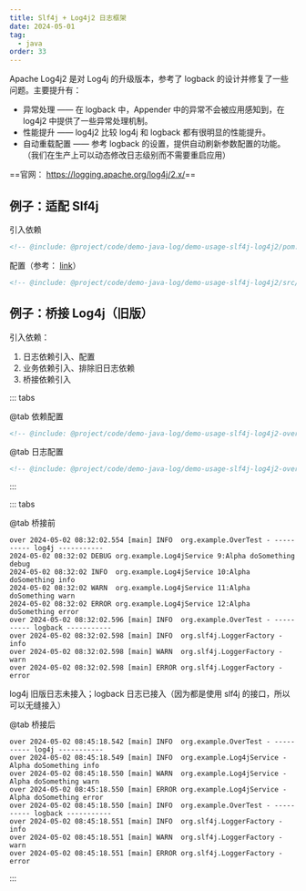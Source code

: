 ```yaml
---
title: Slf4j + Log4j2 日志框架
date: 2024-05-01
tag:
  - java
order: 33
---
```


Apache Log4j2 是对 Log4j 的升级版本，参考了 logback 的设计并修复了一些问题。主要提升有：

- 异常处理 —— 在 logback 中，Appender 中的异常不会被应用感知到，在 log4j2 中提供了一些异常处理机制。
- 性能提升 —— log4j2 比较 log4j 和 logback 都有很明显的性能提升。
- 自动重载配置 —— 参考 logback 的设置，提供自动刷新参数配置的功能。（我们在生产上可以动态修改日志级别而不需要重启应用）

==官网： <https://logging.apache.org/log4j/2.x/>==

<!-- more -->

## 例子：适配 Slf4j

引入依赖

```xml title="pom.xml"
<!-- @include: @project/code/demo-java-log/demo-usage-slf4j-log4j2/pom.xml -->
```

配置（参考： [link](https://logging.apache.org/log4j/2.x/manual/configuration.html)）

```xml title="log4j2.xml"
<!-- @include: @project/code/demo-java-log/demo-usage-slf4j-log4j2/src/main/resources/log4j2.xml -->
```

## 例子：桥接 Log4j（旧版）

引入依赖：

1. 日志依赖引入、配置
1. 业务依赖引入、排除旧日志依赖
1. 桥接依赖引入

::: tabs

@tab 依赖配置

```xml title="pom.xml"
<!-- @include: @project/code/demo-java-log/demo-usage-slf4j-log4j2-over-log4j/pom.xml -->
```

@tab 日志配置

```xml title="log4j2.xml"
<!-- @include: @project/code/demo-java-log/demo-usage-slf4j-log4j2-over-log4j/src/main/resources/log4j2.xml -->
```

:::

::: tabs

@tab 桥接前

```
over 2024-05-02 08:32:02.554 [main] INFO  org.example.OverTest - ---------- log4j -----------
2024-05-02 08:32:02 DEBUG org.example.Log4jService 9:Alpha doSomething debug
2024-05-02 08:32:02 INFO  org.example.Log4jService 10:Alpha doSomething info
2024-05-02 08:32:02 WARN  org.example.Log4jService 11:Alpha doSomething warn
2024-05-02 08:32:02 ERROR org.example.Log4jService 12:Alpha doSomething error
over 2024-05-02 08:32:02.596 [main] INFO  org.example.OverTest - ---------- logback -----------
over 2024-05-02 08:32:02.598 [main] INFO  org.slf4j.LoggerFactory - info
over 2024-05-02 08:32:02.598 [main] WARN  org.slf4j.LoggerFactory - warn
over 2024-05-02 08:32:02.598 [main] ERROR org.slf4j.LoggerFactory - error
```

log4j 旧版日志未接入；logback 日志已接入（因为都是使用 slf4j 的接口，所以可以无缝接入）

@tab 桥接后

```
over 2024-05-02 08:45:18.542 [main] INFO  org.example.OverTest - ---------- log4j -----------
over 2024-05-02 08:45:18.549 [main] INFO  org.example.Log4jService - Alpha doSomething info
over 2024-05-02 08:45:18.550 [main] WARN  org.example.Log4jService - Alpha doSomething warn
over 2024-05-02 08:45:18.550 [main] ERROR org.example.Log4jService - Alpha doSomething error
over 2024-05-02 08:45:18.550 [main] INFO  org.example.OverTest - ---------- logback -----------
over 2024-05-02 08:45:18.551 [main] INFO  org.slf4j.LoggerFactory - info
over 2024-05-02 08:45:18.551 [main] WARN  org.slf4j.LoggerFactory - warn
over 2024-05-02 08:45:18.551 [main] ERROR org.slf4j.LoggerFactory - error
```

:::
